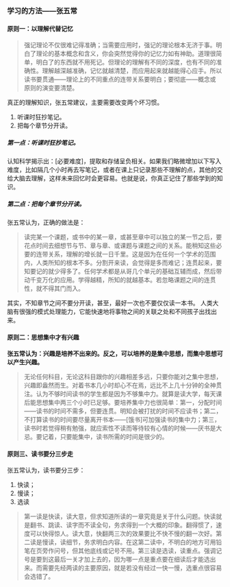 ### 学习的方法——张五常
#### 原则一：**以理解代替记忆**
> 强记理论不仅很难记得准确；当需要应用时，强记的理论根本无济于事。明白了理论的基本概念和含义，你会突然觉得你的记忆力如有神助。道理很简单，明白了的东西就不用死记。但理论的理解有不同的深度，也有不同的准确性。理解越深越准确，记忆就越清楚，而应用起来就越能得心应手。所以读书要贯通——理论上的不同重点的连带关系要明白；要彻底——概念或 原则的演变要清楚。

真正的理解知识，张五常建议，主要需要改变两个坏习惯。
1. 听课时狂抄笔记。
2. 把每个章节分开读。
#####  第一点：听课时狂抄笔记。
认知科学揭示出：[必要难度]，提取和存储呈负相关。如果我们略微增加以下写入难度，比如隔几个小时再去写笔记，或者在课上只记录那些不理解的点，其他的交给大脑去理解，这样未来回忆时会更容易。也就是说，你真正记住了那些学到的知识。

#####  第二点：把每个章节分开读。
张五常认为，正确的做法是：
> 读完某一个课题，或书中的某一章，或甚至章中可以独立的某一节之后，要花点时间去细想节与节、章与章、或课题与课题之间的关系。能稍知这些必要的连带关系，理解的增长就一日千里。这是因为在任何一个学术的范围内，人类所知的根本不多。分割开来读，会觉得是多而难记；连贯起来，要知要记的就少得多了。任何学术都是从哥几个单元的基础互辅而成，然后带动千变万化的应用。学得越精，所知的就越基本。若忽略课题之间的连贯性，就不得其门而入。

其实，不知章节之间不要分开读，甚至，最好一次也不要仅仅读一本书。
人类大脑有很强的模式处理能力，它能快速地将事物之间的关联之处和不同孩子出找出来。

#### 原则二：思想集中才有兴趣

**张五常认为：兴趣是培养不出来的。反之，可以培养的是集中思想，而集中思想可以产生兴趣。**
> 无论任何科目，无论这科目跟你的兴趣相差多远，只要你能对之集中思想，兴趣即盎然而生。对着书本几小时却心不在焉，远比不上几十分钟的全神贯注。认为不够时间读书的学生都是因为不够集中力。就算是读大学，每天课后能思想集中两三个小时已足够。要培养集中力也很简单：第一，分配时间——读书的时间不需多，但要连贯。明知会被打扰的时间不应读书；第二，不打算读书的时间要尽量离开书本——[饿书]可加强读书的集中力；第三，读书时若觉得稍有勉强，就应索性不读而等待较有心情的时候——厌书是大忌。要记着，只要能集中，读书所需的时间是很少的。

#### 原则三、读书要分三步走
张五常认为，读书要分三步：
1. 快读；
2. 慢读；
3. 选读
> 第一读是快读，读大意，但求知道所读的一章究竟是关于什么问题。快读就是翻书、跳读、读字而不读全句，务求得到一个大概的印象。翻得惯了，速度可以快得惊人。读大意，快翻两三次的效果要比不快不慢的翻一次好。第二读是慢读，读细节，务求明白内容。在这第二读中，不明白的地方可用铅笔在页旁作问号，但其他底线或记号不用。第三读是选读，读重点。强调记号是要到这最后一关才加上去的，因为哪一点是重点要在细读后才能选出来。而需要先经两读的主要原因，就是若没有经过一快一慢，选重点很容易会选错了。













